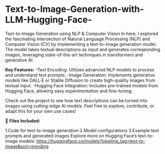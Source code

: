 # Text-to-Image-Generation-with-LLM-Hugging-Face-

Text-to-Image Generation using NLP & Computer Vision
In here, I explored the fascinating intersection of Natural Language Processing (NLP) and Computer Vision (CV) by implementing a text-to-image generation model. The model takes textual descriptions as input and generates corresponding images, leveraging state-of-the-art techniques in transformers and generative AI.

**Key Features:**
-Text Encoding: Utilizes advanced NLP models to process and understand text prompts.
-Image Generation: Implements generative models like DALL·E or Stable Diffusion to create high-quality images from textual input.
-Hugging Face Integration: Includes pre-trained models from Hugging Face, allowing easy experimentation and fine-tuning.

Check out the project to see how text descriptions can be turned into images using cutting-edge AI models. Feel free to explore, contribute, or adapt this for your own use cases!

📂 **Files Included:**

1.Code for text-to-image generation
2.Model configurations
3.Example text prompts and generated images
Explore more on Hugging Face’s text-to-image models: https://huggingface.co/models?pipeline_tag=text-to-image&sort=trending
